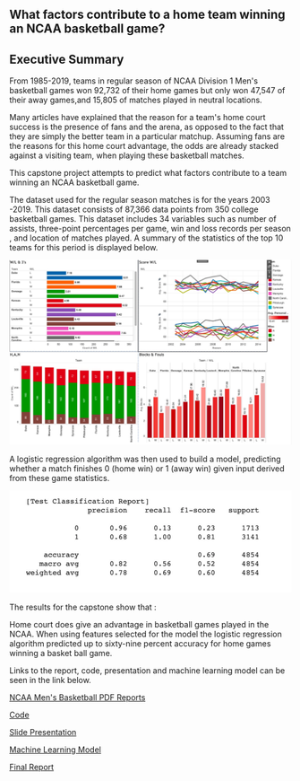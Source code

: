 ## What factors contribute to a home team winning an NCAA basketball game?

## Executive Summary

From 1985-2019, teams in regular season of NCAA Division 1 Men's basketball games won 92,732 of their home games but only won 47,547 of their away games,and 15,805 of matches played in neutral locations. 

Many articles have explained that the reason for a team's home court success is the presence of fans and the arena, as opposed to the fact that they are simply the better team in a particular matchup. Assuming fans are the reasons for this home court advantage, the odds are already stacked against a visiting team, when playing these basketball matches.

This capstone project attempts to predict what factors contribute to a team winning an NCAA basketball game. 

The dataset used for the regular season matches is for the years 2003 -2019. This dataset consists of 87,366 data points from 350 college basketball games. This dataset includes 34 variables such as number of assists, three-point percentages per game, win and loss records per season , and location of matches played. A summary of the statistics of the top 10 teams for this period is displayed below.



![](Image/Image%2011-16-20%20at%2010.31%20AM.jpg)


A logistic regression algorithm was then used to build a model, predicting whether a match finishes 0 (home win) or 1 (away win) given input derived from these game statistics.


![](https://github.com/dreamtx01/Springboard/blob/master/Folders/Capstone%20Project%201/Image/Test_Data.png)


The results for the capstone show that :

Home court does give an advantage in basketball games played in the NCAA.
When using features selected for the model the logistic regression algorithm predicted up to  sixty-nine percent accuracy for home games winning a basket ball game.

Links to the report, code, presentation and machine learning model can be seen in the link below.

[NCAA Men's Basketball PDF Reports](https://github.com/dreamtx01/Springboard/tree/master/Folders/Capstone%20Project%201/Documents)

[Code](https://github.com/dreamtx01/Springboard/tree/master/Folders/Capstone%20Project%201/Code)

[Slide Presentation](https://github.com/dreamtx01/Springboard/blob/master/Folders/Capstone%20Project%201/Documents/NCAA%20Capstone%201%20Slide%20Deck.pdf)

[Machine Learning Model](https://github.com/dreamtx01/Springboard/blob/master/Folders/Capstone%20Project%201/Documents/Machine%20Learning%20.pdf)

[Final Report](https://github.com/dreamtx01/Springboard/blob/master/Folders/Capstone%20Project%201/Documents/NCAA_Capstone_1_Final_Report.pdf)




 

